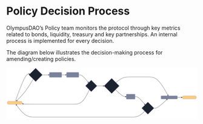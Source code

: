 # Policy Decision Process

OlympusDAO’s Policy team monitors the protocol through key metrics related to bonds, liquidity, treasury and key partnerships. An internal process is implemented for every decision.

The diagram below illustrates the decision-making process for amending/creating policies.

![Policy Process](./policy-process.svg)
